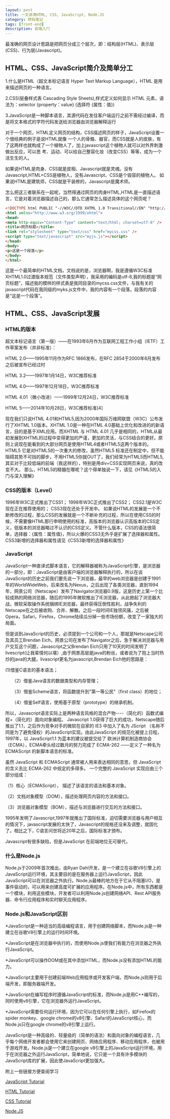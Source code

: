 ```yaml
---
layout: post
title: 一文讲清HTML, CSS, JavaScript, Node.JS
category: 转码笔记
tags: [front-end]
description: 前端入门
---
```



最准确的网页设计思路是把网页分成三个层次，即：结构层(HTML)、表示层(CSS)、行为层(Javascript)。
## HTML、CSS、JavaScript简介及简单分工

1.什么是HTML（超文本标记语言 Hyper Text Markup Language），HTML 是用来描述网页的一种语言。

2.CSS(层叠样式表 Cascading Style Sheets),样式定义如何显示 HTML 元素，语法为：selector {property：value} (选择符 {属性：值})

3.JavaScript是一种脚本语言，其源代码在发往客户端运行之前不需经过编译，而是将文本格式的字符代码发送给浏览器由浏览器解释运行

对于一个网页，HTML定义网页的结构，CSS描述网页的样子，JavaScript设置一个很经典的例子是说HTML就像 一个人的骨骼、器官，而CSS就是人的皮肤，有了这两样也就构成了一个植物人了，加上javascript这个植物人就可以对外界刺激做出反应，可以思 考、运动、可以给自己整容化妆（改变CSS）等等，成为一个活生生的人。


如果说HTML是肉身、CSS就是皮相、Javascript就是灵魂。没有Javascript,HTML+CSS是植物人，没有Javascript、CSS是个毁容的植物人。
如果说HTML是建筑师，CSS就是干装修的，Javascript是魔术师。

怎么把这三者联系在一起呢，当然得通过网页的肉身HTML,HTML是一直描述语言，它是对着浏览器描述自己的，那么它通常怎么描述具体的这个网页呢？

```html
<!DOCTYPE html PUBLIC "-//W3C//DTD XHTML 1.0 Transitional//EN" "http://www.w3.org/TR/xhtml1/DTD/xhtml1-transitional.dtd">
<html xmlns="http://www.w3.org/1999/xhtml">
<head>
<meta http-equiv="Content-Type" content="text/html; charset=utf-8" />
<title>网页标题</title>
<link rel="stylesheet" type="text/css" href="mycss.css" />
<script type="text/javascript" src="myjs.js"></script>
</head>
<body>
<p>这是一个段落</p>
</body>
</html>
```
这是一个最简单的HTML文档，文档说的是，浏览器啊，我是遵循W3C标准XHTML1.0过渡版本规范（文件类型声明），我采用的编码是utf-8,我的标题是“网页标题”，描述我的模样的样式表是我同目录的mycss.css文件，与我有关的javascript代码在我同级的myks.js文件中，我的内容有一个段落，段落的内容是“这是一个段落”。

## HTML、CSS、JavaScript发展

### HTML的版本

超文本标记语言（第一版）——在1993年6月作为互联网工程工作小组（IETF）工作草案发布（并非标准）：

HTML 2.0——1995年11月作为RFC 1866发布，在RFC 2854于2000年6月发布之后被宣布已经过时

HTML 3.2——1997年1月14日，W3C推荐标准

HTML 4.0——1997年12月18日，W3C推荐标准

HTML 4.01（微小改进）——1999年12月24日，W3C推荐标准

HTML 5——2014年10月28日，W3C推荐标准[4]  


现在我们只说HTML 4.01和HTML5,因为2000年国际万维网联盟（W3C）公布发行了XHTML 1.0版本。XHTML 1.0是一种在HTML 4.0基础上优化和改进的的新语言，目的是基于XML应用。而XHTML 与 HTML 4.01 几乎是相同的，HTML从最初发展到XHTML的过程中变得更加的严谨，更加的灵活，与CSS结合的更好。原则上说现在能看到的大部分网页是使用HTML4或者HTML5这两个版本的。
HTML5
它是对HTML5的一次重大的修改，虽然HTML5 标准还在制定中，但不能阻碍其势不可挡的脚步，不用HTML5你就OUT了，我们经常为HTML5而HTML5,其实对于比较低端的前端（我这样的），特别是用div+CSS实现网页来说，真的改变不大。
那么，HTML5的精髓在哪呢？这个得单独说一下，请见《HTML5的入门与深入理解》

### CSS的版本（Level）
1996年W3C正式推出了CSS1；
1998年W3C正式推出了CSS2；
CSS2.1是W3C现在正在推荐使用的；
CSS3现在还处于开发中。
如果说HTML的发展是一个不断修改的过程，那么CSS的发展就是一个不断补充的过程，所以在使用CSS的时候，不需要像HTML那行申明使用的标准，高版本的浏览器认识高版本的CSS定义，低版本的浏览器略过不认识的CSS定义。不管什么版本，CSS的语法很简单，选择器：{属性：属性值}，所以火爆的CSS3无外乎是扩展了选择器和属性。
CSS3新增的选择器和属性请见《CSS3新增的选择器和属性》

### JavaScript

JavaScript一种直译式脚本语言，它的解释器被称为JavaScript引擎，是浏览器的一部分，即：JavaScript是由客户端的浏览器解释执行的，所以在谈JavaScript的历史之前我们要先说一下浏览器，最早的web浏览器是创建于1991年的WorldWideWeb，后来改名为Nexus，之后出现了各类浏览器，直到1994年，网景公司（Netscape）发布了Navigator浏览器0.9版，这是历史上第一个比较成熟的网络浏览器，随后的1995年微软推出了IE浏览器，从此掀起了浏览器大战，微软采取操作系统捆绑IE浏览器，最终获得压倒性胜利，战争失利的Netscape在之后被收购、合并、解散。之后一段时间IE独领风骚，之后被Opera，Safari，Firefox，Chrome陆续瓜分掉一些市场份额，改变了一家独大的局面。

但是谈到JavaScript的历史，必须提到一个公司和一个人，那就是Netscape公司及其员工Brendan Eich，网景公司在发布了Navigator之后，急于解决浏览器与用户交互这个问题，Javascript之父Brendan Eich只用了10天的时间发明了livescript(让我辈情何以堪）,由于网景高层是java的粉丝，或者说为了抱上当时热炒的java的大腿，livascript更名为javascript,Brendan Eich他的思路是： 

   (1)借鉴C语言的基本语法；

　　（2）借鉴Java语言的数据类型和内存管理；

　　（3）借鉴Scheme语言，将函数提升到"第一等公民"（first class）的地位；

　　（4）借鉴Self语言，使用基于原型（prototype）的继承机制。

所以，Javascript语言实际上是两种语言风格的混合产物----（简化的）函数式编程+（简化的）面向对象编程。
Javascript 1.0获得了巨大的成功，Netscape随后推出了1.1，之后作为竞争对手的微软在自家的 IE3 中加入了名为 JScript （名称不同是为了避免侵权）的JavaScript实现。由此JavaScript 的规范化被提上日程，1997年，以 JavaScript1.1 为蓝本的建议被提交给了 欧洲计算机制造商协会 （ECMA），ECMA牵头经过数月的努力完成了 ECMA-262 ——定义了一种名为 ECMAScript 的新脚本语言的标准。

虽然 JavaScript 和 ECMAScript 通常被人用来表达相同的意思，但 JavaScript 的含义去比 ECMA-262 中规定的多得多。
一个完整的 JavaScript 实现应由三个部分组成：

（1）核心（ECMAScript）， 描述了该语言的语法和基本对象。

（2）文档对象模型（DOM），描述处理网页内容的方法和接口。

（3）浏览器对象模型（BOM），描述与浏览器进行交互的方法和接口。

1995年发明了Javascript,1997年就推出了国际标准，迫切需要浏览器与用户相互的情况下，javascript发展的太快了，Javascript的规格还没来及调整，就固化了。相比之下，C语言问世将近20年之后，国际标准才颁布。

Javascript有很多缺陷，但是JavaScript 在前端地位无可替代，

### 什么是Node.js

Node.js于2009年首次推出，由Ryan Dahl开发，是一个建立在谷歌V8引擎上的JavaScript运行环境，其主要目的是在服务器上运行JavaScript，因此JavaScript可以在浏览器之外执行。Node.js最棒的地方在于它从不阻塞I/O，是事件驱动的，可以用来创建高度可扩展的应用程序。在Node.js中，所有东西都是一个模块，利用这些模块，开发者可以利用Node.js创建网络API、Rest API服务器、命令行应用程序和实时聊天应用程序。

### Node.js和JavaScript区别

*JavaScript是一种适当的高级编程语言，用于创建网络脚本，而Node.js是一种建立在谷歌V8引擎上的运行时间环境。

*JavaScript是在浏览器中执行的，而使用Node.js使我们有能力在浏览器之外执行JavaScript。

*JavaScript可以操作DOM或在其中添加HTML，而Node.js没有添加HTML的能力。

*JavaScript主要用于创建前端Web应用程序或开发客户端，而Node.js则用于后端开发，即服务器端开发。

*JavaScript在编写程序时遵循JavaScript的标准，而Node.js是用C++编写的，同时使用v8引擎，它在浏览器外运行JavaScript。

*JavaScript需要任何运行环境，因为它可以在任何引擎上执行，如Firefox的spider monkey、google chrome的v8引擎、Safari的JavaScript核心，而Node.js只在google chrome的v8引擎上运行。

JavaScript是一种高级的、轻量级的（简单的语法）和面向对象的编程语言，几乎每个网络开发者都会使用它来创建网页、网络应用程序、移动应用程序，也被用于游戏开发。Node.js是一个建立在google v8引擎上的JavaScript运行环境，用于在浏览器之外运行JavaScript，简单地说，它只是一个具有许多模块的JavaScript库的扩展，因此使JavaScript更加强大。

附上一些链接方便查阅学习

[JavaScript Tutorial](w3schools.com/js/default.asp)

[HTML Tutorial](https://www.w3schools.com/html/default.asp)

[CSS Tutorial](https://www.w3schools.com/css/css_rwd_mediaqueries.asp)

[Node.JS](https://www.w3schools.com/nodejs/nodejs_intro.asp)